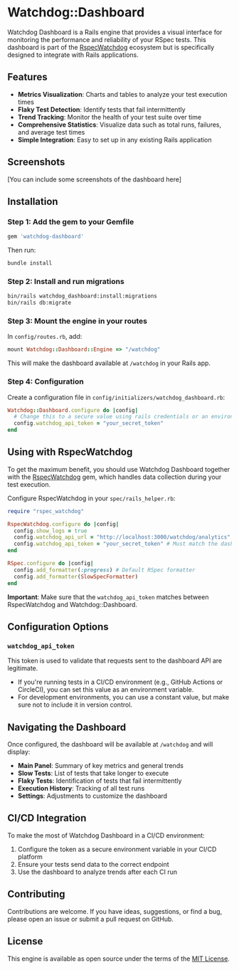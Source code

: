 # Watchdog::Dashboard

Watchdog Dashboard is a Rails engine that provides a visual interface for monitoring the performance and reliability of your RSpec tests. This dashboard is part of the [RspecWatchdog](https://github.com/windmotion-io/rspec-watchdog) ecosystem but is specifically designed to integrate with Rails applications.

## Features

- **Metrics Visualization**: Charts and tables to analyze your test execution times
- **Flaky Test Detection**: Identify tests that fail intermittently
- **Trend Tracking**: Monitor the health of your test suite over time
- **Comprehensive Statistics**: Visualize data such as total runs, failures, and average test times
- **Simple Integration**: Easy to set up in any existing Rails application

## Screenshots

[You can include some screenshots of the dashboard here]

## Installation

### Step 1: Add the gem to your Gemfile

```ruby
gem 'watchdog-dashboard'
```

Then run:

```bash
bundle install
```

### Step 2: Install and run migrations

```bash
bin/rails watchdog_dashboard:install:migrations
bin/rails db:migrate
```

### Step 3: Mount the engine in your routes

In `config/routes.rb`, add:

```ruby
mount Watchdog::Dashboard::Engine => "/watchdog"
```

This will make the dashboard available at `/watchdog` in your Rails app.

### Step 4: Configuration

Create a configuration file in `config/initializers/watchdog_dashboard.rb`:

```ruby
Watchdog::Dashboard.configure do |config|
  # Change this to a secure value using rails credentials or an environment variable
  config.watchdog_api_token = "your_secret_token" 
end
```

## Using with RspecWatchdog

To get the maximum benefit, you should use Watchdog Dashboard together with the [RspecWatchdog](https://github.com/windmotion-io/rspec-watchdog) gem, which handles data collection during your test execution.

Configure RspecWatchdog in your `spec/rails_helper.rb`:

```ruby
require "rspec_watchdog"

RspecWatchdog.configure do |config|
  config.show_logs = true
  config.watchdog_api_url = "http://localhost:3000/watchdog/analytics"
  config.watchdog_api_token = "your_secret_token" # Must match the dashboard token
end

RSpec.configure do |config|
  config.add_formatter(:progress) # Default RSpec formatter
  config.add_formatter(SlowSpecFormatter)
end
```

**Important**: Make sure that the `watchdog_api_token` matches between RspecWatchdog and Watchdog::Dashboard.

## Configuration Options

### `watchdog_api_token`

This token is used to validate that requests sent to the dashboard API are legitimate.

- If you're running tests in a CI/CD environment (e.g., GitHub Actions or CircleCI), you can set this value as an environment variable.
- For development environments, you can use a constant value, but make sure not to include it in version control.

## Navigating the Dashboard

Once configured, the dashboard will be available at `/watchdog` and will display:

- **Main Panel**: Summary of key metrics and general trends
- **Slow Tests**: List of tests that take longer to execute
- **Flaky Tests**: Identification of tests that fail intermittently
- **Execution History**: Tracking of all test runs
- **Settings**: Adjustments to customize the dashboard

## CI/CD Integration

To make the most of Watchdog Dashboard in a CI/CD environment:

1. Configure the token as a secure environment variable in your CI/CD platform
2. Ensure your tests send data to the correct endpoint
3. Use the dashboard to analyze trends after each CI run

## Contributing

Contributions are welcome. If you have ideas, suggestions, or find a bug, please open an issue or submit a pull request on GitHub.

## License

This engine is available as open source under the terms of the [MIT License](https://opensource.org/licenses/MIT).
